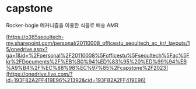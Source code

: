 # capstone

Rocker-bogie 메커니즘을 이용한 식음료 배송 AMR

[https://o365seoultech-my.sharepoint.com/personal/20110008_officestu_seoultech_ac_kr/_layouts/15/onedrive.aspx?ga=1&id=%2Fpersonal%2F20110008%5Fofficestu%5Fseoultech%5Fac%5Fkr%2FDocuments%2F%EB%B0%94%ED%83%95%20%ED%99%94%EB%A9%B4%2F%EC%88%98%EC%97%85%2Fcapstone%2F2023](https://onedrive.live.com/?id=193F82A2FF419E96%21392&cid=193F82A2FF419E96)
